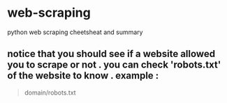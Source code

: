 # web-scraping
python web scraping cheetsheat and summary

## notice that you should see if a website allowed you to scrape or not . you can check 'robots.txt' of the website to know . example :
> domain/robots.txt
